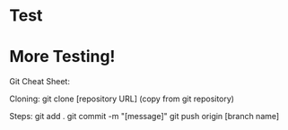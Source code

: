 # Test
# More Testing!

Git Cheat Sheet:

Cloning:
    git clone [repository URL] (copy from git repository)

Steps:
    git add .
    git commit -m "[message]"
    git push origin [branch name]

